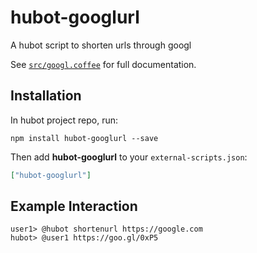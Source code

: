 # hubot-googlurl

A hubot script to shorten urls through googl

See [`src/googl.coffee`](src/googl.coffee) for full documentation.

## Installation

In hubot project repo, run:

`npm install hubot-googlurl --save`

Then add **hubot-googlurl** to your `external-scripts.json`:

```json
["hubot-googlurl"]
```

## Example Interaction

```
user1> @hubot shortenurl https://google.com
hubot> @user1 https://goo.gl/0xP5
```

